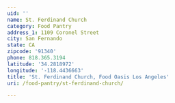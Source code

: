 ```yaml
---
uid: ''
name: St. Ferdinand Church
category: Food Pantry
address_1: 1109 Coronel Street
city: San Fernando
state: CA
zipcode: '91340'
phone: 818.365.3194
latitude: '34.2818972'
longitude: '-118.4436663'
title: 'St. Ferdinand Church, Food Oasis Los Angeles'
uri: /food-pantry/st-ferdinand-church/

---
```

